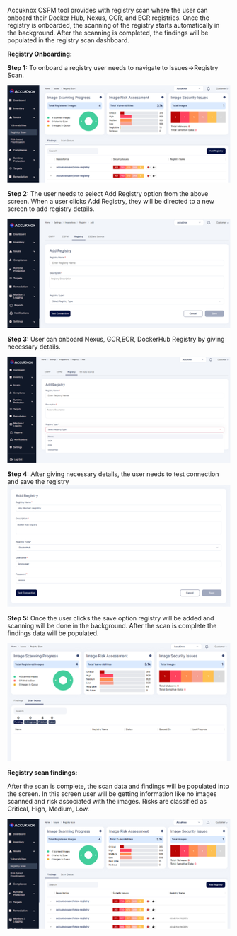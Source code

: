 Accuknox CSPM tool provides with registry scan where the user can onboard their Docker Hub, Nexus, GCR, and ECR registries. Once the registry is onboarded, the scanning of the registry starts automatically in the background. After the scanning is completed, the findings will be populated in the registry scan dashboard.

**Registry Onboarding:**

**Step 1:** To onboard a registry user needs to navigate to Issues->Registry Scan.

![](/saas/images/registry-1.png)

**Step 2:** The user needs to select Add Registry option from the above screen. When a user clicks Add Registry, they will be directed to a new screen to add registry details.

![](/saas/images/registry-2.png)

**Step 3:** User can onboard Nexus, GCR,ECR, DockerHub Registry by giving necessary details. 

![](/saas/images/registry-3.png)

**Step 4:** After giving necessary details, the user needs to test connection and save the registry
![](/saas/images/registry-4.png)

**Step 5:** Once the user clicks the save option registry will be added and scanning will be done in the background. After the scan is complete the findings data will be populated. 

![](/saas/images/registry-5.png)

**Registry scan findings:**

After the scan is complete, the scan data and findings will be populated into the screen. In this screen user will be getting information like no images scanned and risk associated with the images. Risks are classified as Critical, High, Medium, Low.

![](/saas/images/registry-6.png)